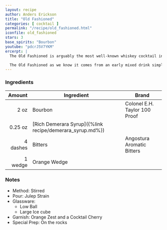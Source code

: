 ```yaml
---
layout: recipe
author: Anders Erickson
title: "Old Fashioned"
categories: [ cocktail ]
permalink: "/recipe/old_fashioned.html"
iconfile: old_fashioned
stars: 3
base_spirits: "Bourbon"
youtube: "pdcrJ5V7YKM"
ercerpt: |
  The Old Fashioned is arguably the most well-known whiskey cocktail in the world. Essentially just a slug of bourbon that’s been lightly sweetened with sugar and modified with a couple dashes of bitters, it’s dead simple to make, but within this basic template is a world of opinions and flavor.<br /><br />

  The Old Fashioned as we know it comes from an early mixed drink simply called the Whiskey Cocktail, thought to be popularized in the late 1700s when it was fashionable to add a few dashes of bitters to a glass of whiskey. The cocktail’s creation goes hand in hand with the proliferation of both whiskey and commercial bitters, an aromatic ingredient with medicinal origins that involved steeping herbs, barks, botanicals, and other plant extracts in spirits to create a curative that could be mixed with water or other ingredients, often to aid in digestion.
---
```


### Ingredients

|   Amount | Ingredient                                               | Brand                         |
| -------: | -------------------------------------------------------- | ----------------------------- |
|     2 oz | Bourbon                                                  | Colonel E.H. Taylor 100 Proof |
|  0.25 oz | [Rich Demerara Syrup]({%link recipe/demerara_syrup.md%}) |
| 4 dashes | Bitters                                                  | Angostura Aromatic Bitters    |
|  1 wedge | Orange Wedge                                             |

### Notes

- Method: Stirred
- Pour: Julep Strain
- Glassware:
  - Low Ball
  - Large Ice cube
- Garnish: Orange Zest and a Cocktail Cherry
- Special Prep: On the rocks
